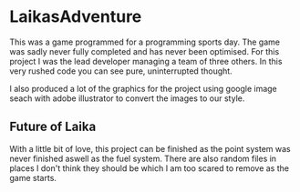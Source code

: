 # LaikasAdventure

This was a game programmed for a programming sports day. The game was sadly never fully completed and has never been optimised. For this project I was the lead developer managing a team of three others. In this very rushed code you can see pure, uninterrupted thought.

I also produced a lot of the graphics for the project using google image seach with adobe illustrator to convert the images to our style.

## Future of Laika
With a little bit of love, this project can be finished as the point system was never finished aswell as the fuel system. There are also random files in places I don't think they should be which I am too scared to remove as the game starts.